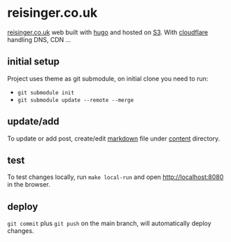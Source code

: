 # reisinger.co.uk

[reisinger.co.uk](https://reisinger.co.uk) web built with [hugo](https://gohugo.io/) and hosted on
[S3](https://aws.amazon.com/s3/). With [cloudflare](https://www.cloudflare.com/) handling DNS, CDN ...

## initial setup

Project uses theme as git submodule, on initial clone you need to run:
- `git submodule init`
- `git submodule update --remote --merge`

## update/add

To update or add post, create/edit [markdown](https://daringfireball.net/projects/markdown/syntax) file under
[content](content) directory.

## test

To test changes locally, run `make local-run` and open [http://localhost:8080](http://localhost:8080) in the browser.

## deploy

`git commit` plus `git push` on the main branch, will automatically deploy changes.
